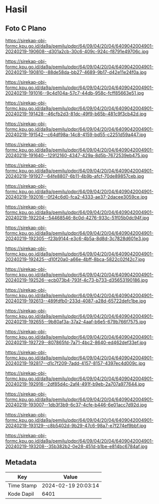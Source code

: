 # Hasil

## Foto C Plano

https://sirekap-obj-formc.kpu.go.id/da9a/pemilu/pdpr/64/09/04/20/04/6409042004901-20240219-190608--d301a2cb-30c6-409c-924c-f8791e49706c.jpg

https://sirekap-obj-formc.kpu.go.id/da9a/pemilu/pdpr/64/09/04/20/04/6409042004901-20240219-190810--88de58da-bb27-4689-9b17-d42e11e24f0a.jpg

https://sirekap-obj-formc.kpu.go.id/da9a/pemilu/pdpr/64/09/04/20/04/6409042004901-20240219-191016--9c4d104a-57c7-44db-958c-fcff85663e51.jpg

https://sirekap-obj-formc.kpu.go.id/da9a/pemilu/pdpr/64/09/04/20/04/6409042004901-20240219-191428--46cfb2d3-81dc-49f9-b65b-481c9f3cb42d.jpg

https://sirekap-obj-formc.kpu.go.id/da9a/pemilu/pdpr/64/09/04/20/04/6409042004901-20240219-191542--c64df98a-14c8-4159-bd55-c2251d59a447.jpg

https://sirekap-obj-formc.kpu.go.id/da9a/pemilu/pdpr/64/09/04/20/04/6409042004901-20240219-191640--12912160-4347-429a-8d5b-7672539eb475.jpg

https://sirekap-obj-formc.kpu.go.id/da9a/pemilu/pdpr/64/09/04/20/04/6409042004901-20240219-191927--64fe8807-6b11-4b9b-afcf-70de89857ceb.jpg

https://sirekap-obj-formc.kpu.go.id/da9a/pemilu/pdpr/64/09/04/20/04/6409042004901-20240219-192016--0f24c6d0-fca2-4333-ae37-2dacee3059ce.jpg

https://sirekap-obj-formc.kpu.go.id/da9a/pemilu/pdpr/64/09/04/20/04/6409042004901-20240219-192204--54468546-8c0d-4276-933c-51f05b0dc94f.jpg

https://sirekap-obj-formc.kpu.go.id/da9a/pemilu/pdpr/64/09/04/20/04/6409042004901-20240219-192305--f23b9144-e3c6-4b5a-8d8d-3c7828d601e3.jpg

https://sirekap-obj-formc.kpu.go.id/da9a/pemilu/pdpr/64/09/04/20/04/6409042004901-20240219-192425--d10f20a0-a66e-4bff-8bca-5822c02f42c7.jpg

https://sirekap-obj-formc.kpu.go.id/da9a/pemilu/pdpr/64/09/04/20/04/6409042004901-20240219-192526--ecb073b4-793f-4c73-b733-d35653190186.jpg

https://sirekap-obj-formc.kpu.go.id/da9a/pemilu/pdpr/64/09/04/20/04/6409042004901-20240219-192613--489fdfb0-233d-4087-a28d-65722defc1be.jpg

https://sirekap-obj-formc.kpu.go.id/da9a/pemilu/pdpr/64/09/04/20/04/6409042004901-20240219-192655--9b80af3a-37a2-4aaf-b6e5-679b766f7575.jpg

https://sirekap-obj-formc.kpu.go.id/da9a/pemilu/pdpr/64/09/04/20/04/6409042004901-20240219-192729--807865fd-7a71-4bc2-8640-ed462def33ef.jpg

https://sirekap-obj-formc.kpu.go.id/da9a/pemilu/pdpr/64/09/04/20/04/6409042004901-20240219-192817--d1c7f209-7add-4157-8157-4397ec4d009c.jpg

https://sirekap-obj-formc.kpu.go.id/da9a/pemilu/pdpr/64/09/04/20/04/6409042004901-20240219-192916--2df85d4c-2af4-491f-b9eb-2a707a977644.jpg

https://sirekap-obj-formc.kpu.go.id/da9a/pemilu/pdpr/64/09/04/20/04/6409042004901-20240219-193007--1db3f3b9-6c37-4cfe-b446-6e01acc7d92d.jpg

https://sirekap-obj-formc.kpu.go.id/da9a/pemilu/pdpr/64/09/04/20/04/6409042004901-20240219-193129--c8b5402d-9b29-47c6-98a7-e7f274ef9bbf.jpg

https://sirekap-obj-formc.kpu.go.id/da9a/pemilu/pdpr/64/09/04/20/04/6409042004901-20240219-193208--35b382b2-0e28-451d-b1be-e814bc6784af.jpg


## Metadata

| Key        | Value               |
| ---------- | ------------------- |
| Time Stamp | 2024-02-19 20:03:14 |
| Kode Dapil | 6401                |



